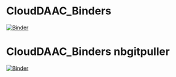# CloudDAAC_Binders
[![Binder](https://aws-uswest2-binder.pangeo.io/badge_logo.svg)](https://aws-uswest2-binder.pangeo.io/v2/gh/rmg55/CloudDAAC_Binders/main?urlpath=lab/tree/s3_v_http.ipynb)

# CloudDAAC_Binders nbgitpuller
[![Binder](https://aws-uswest2-binder.pangeo.io/badge_logo.svg)](https://mybinder.org/v2/gh/rmg55/CloudDAAC_Binders/binder?urlpath=git-pull%3Frepo%3Dhttps%253A%252F%252Fgithub.com%252Frmg55%252FCloudDAAC_Binders%26urlpath%3Dlab%252Ftree%252FCloudDAAC_Binders%252Fs3_v_http.ipynb%26branch%3Dmain)